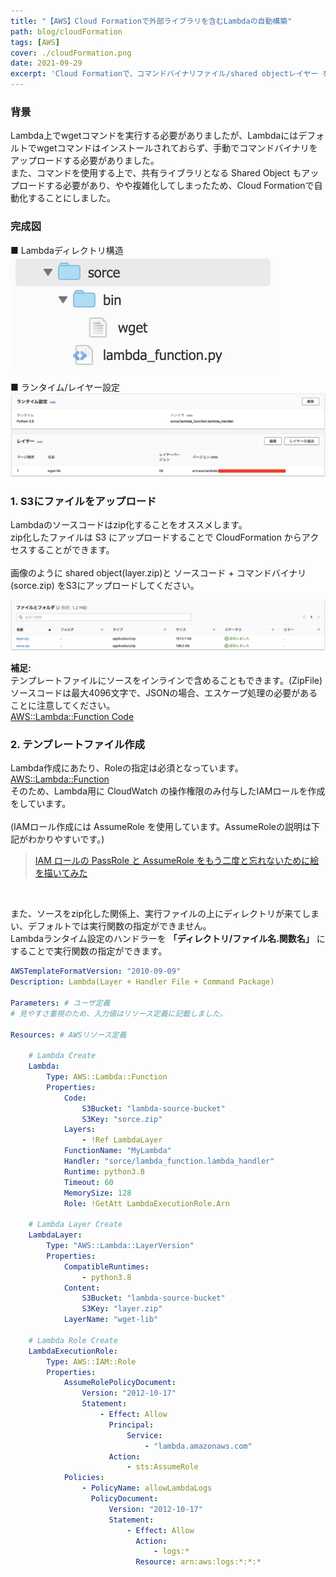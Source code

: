 ```yaml
---
title: "【AWS】Cloud Formationで外部ライブラリを含むLambdaの自動構築"
path: blog/cloudFormation
tags: [AWS]
cover: ./cloudFormation.png
date: 2021-09-29
excerpt: 'Cloud Formationで、コマンドバイナリファイル/shared objectレイヤー を含むLambdaの自動構築'
---
```


### 背景

Lambda上でwgetコマンドを実行する必要がありましたが、Lambdaにはデフォルトでwgetコマンドはインストールされておらず、手動でコマンドバイナリをアップロードする必要がありました。<br>
また、コマンドを使用する上で、共有ライブラリとなる Shared Object もアップロードする必要があり、やや複雑化してしまったため、Cloud Formationで自動化することにしました。

### 完成図

■ Lambdaディレクトリ構造
![](./tree.png)

■ ランタイム/レイヤー設定
![](./layer.png)

### 1. S3にファイルをアップロード

Lambdaのソースコードはzip化することをオススメします。<br>
zip化したファイルは S3 にアップロードすることで CloudFormation からアクセスすることができます。<br>
<br>
画像のように shared object(layer.zip)と ソースコード + コマンドバイナリ(sorce.zip) をS3にアップロードしてください。

![](./s3.png)

**補足:**<br>
テンプレートファイルにソースをインラインで含めることもできます。(ZipFile)<br>
ソースコードは最大4096文字で、JSONの場合、エスケープ処理の必要があることに注意してください。<br>
[AWS::Lambda::Function Code](https://docs.aws.amazon.com/ja_jp/AWSCloudFormation/latest/UserGuide/aws-properties-lambda-function-code.html)<br>


### 2. テンプレートファイル作成

Lambda作成にあたり、Roleの指定は必須となっています。[AWS::Lambda::Function](https://docs.aws.amazon.com/ja_jp/AWSCloudFormation/latest/UserGuide/aws-resource-lambda-function.html#cfn-lambda-function-code)<br>
そのため、Lambda用に CloudWatch の操作権限のみ付与したIAMロールを作成をしています。<br>
<br>
(IAMロール作成には AssumeRole を使用しています。AssumeRoleの説明は下記がわかりやすいです。)<br>
> [IAM ロールの PassRole と AssumeRole をもう二度と忘れないために絵を描いてみた](https://dev.classmethod.jp/articles/iam-role-passrole-assumerole/)
<br>

また、ソースをzip化した関係上、実行ファイルの上にディレクトリが来てしまい、デフォルトでは実行関数の指定ができません。<br>
Lambdaランタイム設定のハンドラーを **「ディレクトリ/ファイル名.関数名」** にすることで実行関数の指定ができます。

```yml
AWSTemplateFormatVersion: "2010-09-09"
Description: Lambda(Layer + Handler File + Command Package)

Parameters: # ユーザ定義
# 見やすさ重視のため、入力値はリソース定義に記載しました。

Resources: # AWSリソース定義

    # Lambda Create
    Lambda:
        Type: AWS::Lambda::Function
        Properties:
            Code:
                S3Bucket: "lambda-source-bucket"
                S3Key: "sorce.zip"
            Layers:
                - !Ref LambdaLayer
            FunctionName: "MyLambda"
            Handler: "sorce/lambda_function.lambda_handler"
            Runtime: python3.8
            Timeout: 60
            MemorySize: 128
            Role: !GetAtt LambdaExecutionRole.Arn

    # Lambda Layer Create
    LambdaLayer:
        Type: "AWS::Lambda::LayerVersion"
        Properties:
            CompatibleRuntimes:
                - python3.8
            Content:
                S3Bucket: "lambda-source-bucket"
                S3Key: "layer.zip"
            LayerName: "wget-lib"

    # Lambda Role Create
    LambdaExecutionRole:
        Type: AWS::IAM::Role
        Properties:
            AssumeRolePolicyDocument:
                Version: "2012-10-17"
                Statement:
                    - Effect: Allow
                      Principal:
                          Service:
                              - "lambda.amazonaws.com"
                      Action:
                          - sts:AssumeRole
            Policies:
                - PolicyName: allowLambdaLogs
                  PolicyDocument:
                      Version: "2012-10-17"
                      Statement:
                          - Effect: Allow
                            Action:
                                - logs:*
                            Resource: arn:aws:logs:*:*:*
```